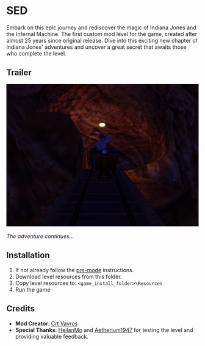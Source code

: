 # SED

Embark on this epic journey and rediscover the magic of Indiana Jones and the Infernal Machine. 
The first custom mod level for the game, created after almost 25 years since original release. Dive into this exciting new chapter of Indiana Jones' adventures and uncover a great secret that awaits those who complete the level.

## Trailer

[![SED Trailer](sedemo.png)](sedemo.mp4)

*The adventure continues...*

## Installation
1. If not already follow the [pre-mode](../../pre-mod.md) instructions.
2. Download level resources from this folder.
3. Copy level resources to: `<game_install_folder>\Resources`
4. Run the game

## Credits

- **Mod Creator**: [Crt Vavros](https://github.com/smlu)
- **Special Thanks**: [HeilanMo](https://github.com/HeilanMo) and [Aetherium1947](https://github.com/Aetherium1947)  for testing the level and providing valuable feedback.


